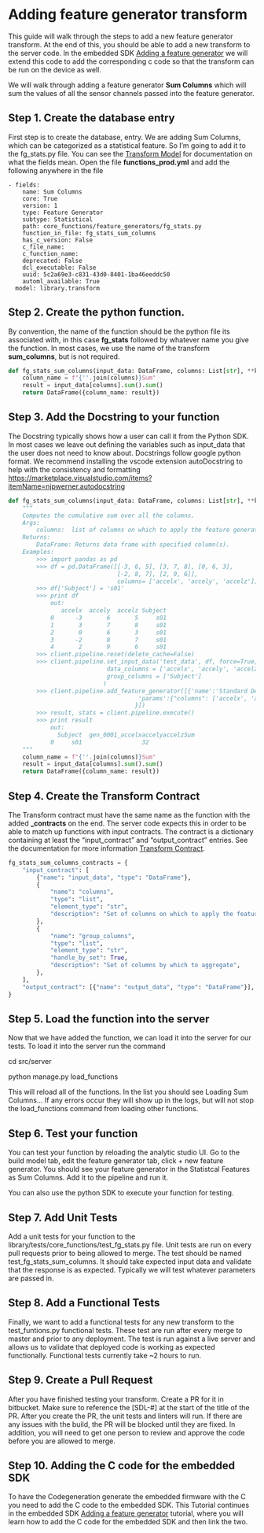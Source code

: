 # **Adding feature generator transform**
This guide will walk through the steps to add a new feature generator transform. At the end of this, you should be able to add a new transform to the server code. In the embedded SDK [Adding a feature generator](file:///C:/wiki/spaces/SEN/pages/2193391619/Adding+a+feature+generator) we will extend this code to add the corresponding c code so that the transform can be run on the device as well.

We will walk through adding a feature generator **Sum Columns** which will sum the values of all the sensor channels passed into the feature generator.

## Step 1. Create the database entry
First step is to create the database, entry. We are adding Sum Columns, which can be categorized as a statistical feature. So I’m going to add it to the fg\_stats.py file. You can see the [Transform Model](file:///C:/wiki/spaces/SEN/pages/2190671875/Transform+Model) for documentation on what the fields mean. Open the file **functions_prod.yml** and add the following anywhere in the file

```
- fields:
    name: Sum Columns
    core: True
    version: 1
    type: Feature Generator
    subtype: Statistical
    path: core_functions/feature_generators/fg_stats.py
    function_in_file: fg_stats_sum_columns
    has_c_version: False
    c_file_name: 
    c_function_name: 
    deprecated: False
    dcl_executable: False
    uuid: 5c2a69e3-c831-43d0-8401-1ba46eeddc50
    automl_available: True
  model: library.transform
```

## Step 2. Create the python function.
By convention, the name of the function should be the python file its associated with, in this case **fg_stats** followed by whatever name you give the function. In most cases, we use the name of the transform **sum_columns**, but is not required.

```python
def fg_stats_sum_columns(input_data: DataFrame, columns: List[str], **kwargs):
    column_name = f"{''.join(columns)}Sum"
    result = input_data[columns].sum().sum()
    return DataFrame({column_name: result})
```
## Step 3. Add the Docstring to your function
The Docstring typically shows how a user can call it from the Python SDK. In most cases we leave out defining the variables such as input\_data that the user does not need to know about. Docstrings follow google python format. We recommend installing the vscode extension autoDocstring to help with the consistency and formatting <https://marketplace.visualstudio.com/items?itemName=njpwerner.autodocstring>

```python
def fg_stats_sum_columns(input_data: DataFrame, columns: List[str], **kwargs):
    """
    Computes the cumulative sum over all the columns.
    Args:
        columns:  list of columns on which to apply the feature generator
    Returns:
        DataFrame: Returns data frame with specified column(s).
    Examples:
        >>> import pandas as pd
        >>> df = pd.DataFrame([[-3, 6, 5], [3, 7, 8], [0, 6, 3],
                               [-2, 8, 7], [2, 9, 6]],
                               columns= ['accelx', 'accely', 'accelz'])
        >>> df['Subject'] = 's01'
        >>> print df
            out:
               accelx  accely  accelz Subject
            0      -3       6       5     s01
            1       3       7       8     s01
            2       0       6       3     s01
            3      -2       8       7     s01
            4       2       9       6     s01
        >>> client.pipeline.reset(delete_cache=False)
        >>> client.pipeline.set_input_data('test_data', df, force=True,
                            data_columns = ['accelx', 'accely', 'accelz'],
                            group_columns = ['Subject']
                           )
        >>> client.pipeline.add_feature_generator([{'name':'Standard Deviation',
                                     'params':{"columns": ['accelx', 'accely', 'accelz'] }
                                    }])
        >>> result, stats = client.pipeline.execute()
        >>> print result
            out:
              Subject  gen_0001_accelxaccelyaccelzSum
            0     s01                 32
    """
    column_name = f"{''.join(columns)}Sum"
    result = input_data[columns].sum().sum()
    return DataFrame({column_name: result})
```

## Step 4. Create the Transform Contract
The Transform contract must have the same name as the function with the added **\_contracts** on the end. The server code expects this in order to be able to match up functions with input contracts. The contract is a dictionary containing at least the “input\_contract” and “output\_contract” entries. See the documentation for more information [Transform Contract](file:///C:/wiki/spaces/SEN/pages/2190934020/Transform+Contract).

```python
fg_stats_sum_columns_contracts = {
    "input_contract": [
        {"name": "input_data", "type": "DataFrame"},
        {
            "name": "columns",
            "type": "list",
            "element_type": "str",
            "description": "Set of columns on which to apply the feature generator",
        },
        {
            "name": "group_columns",
            "type": "list",
            "element_type": "str",
            "handle_by_set": True,
            "description": "Set of columns by which to aggregate",
        },
    ],
    "output_contract": [{"name": "output_data", "type": "DataFrame"}],
}
```

## Step 5. Load the function into the server
Now that we have added the function, we can load it into the server for our tests. To load it into the server run the command

cd src/server

python manage.py load_functions

This will reload all of the functions. In the list you should see Loading Sum Columns… If any errors occur they will show up in the logs, but will not stop the load\_functions command from loading other functions.

## Step 6. Test your function
You can test your function by reloading the analytic studio UI. Go to the build model tab, edit the feature generator tab, click + new feature generator. You should see your feature generator in the Statistcal Features as Sum Columns. Add it to the pipeline and run it.

You can also use the python SDK to execute your function for testing.

## Step 7. Add Unit Tests
Add a unit tests for your function to the library/tests/core\_functions/test\_fg_stats.py file. Unit tests are run on every pull requests prior to being allowed to merge. The test should be named test_fg_stats_sum_columns. It should take expected input data and validate that the response is as expected. Typically we will test whatever parameters are passed in.

## Step 8. Add a Functional Tests
Finally, we want to add a functional tests for any new transform to the test_funtions.py functional tests. These test are run after every merge to master and prior to any deployment. The test is run against a live server and allows us to validate that deployed code is working as expected functionally. Functional tests currently take ~2 hours to run.

## Step 9. Create a Pull Request
After you have finished testing your transform. Create a PR for it in bitbucket. Make sure to reference the [SDL-#] at the start of the title of the PR. After you create the PR, the unit tests and linters will run. If there are any issues with the build, the PR will be blocked until they are fixed. In addition, you will need to get one person to review and approve the code before you are allowed to merge.

## Step 10. Adding the C code for the embedded SDK
To have the Codegeneration generate the embedded firmware with the C you need to add the C code to the embedded SDK. This Tutorial continues in the embedded SDK [Adding a feature generator](file:///C:/wiki/spaces/SEN/pages/2193391619/Adding+a+feature+generator) tutorial, where you will learn how to add the C code for the embedded SDK and then link the two.
